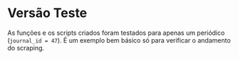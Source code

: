 # Versão Teste

As funções e os scripts criados foram testados para apenas um periódico (`journal_id = 47`). É um exemplo bem básico só para verificar o andamento do scraping. 






